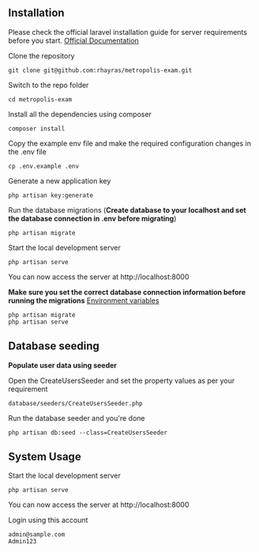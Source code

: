 ## Installation

Please check the official laravel installation guide for server requirements before you start. [Official Documentation](https://laravel.com/docs/8.x/installation)

Clone the repository

    git clone git@github.com:rhayras/metropolis-exam.git

Switch to the repo folder

    cd metropolis-exam

Install all the dependencies using composer

    composer install

Copy the example env file and make the required configuration changes in the .env file

    cp .env.example .env

Generate a new application key

    php artisan key:generate

Run the database migrations (**Create database to your localhost and set the database connection in .env before migrating**)

    php artisan migrate

Start the local development server

    php artisan serve

You can now access the server at http://localhost:8000

**Make sure you set the correct database connection information before running the migrations** [Environment variables](#environment-variables)

    php artisan migrate
    php artisan serve

## Database seeding

**Populate user data using seeder**

Open the CreateUsersSeeder and set the property values as per your requirement

    database/seeders/CreateUsersSeeder.php

Run the database seeder and you're done

    php artisan db:seed --class=CreateUsersSeeder

## System Usage

Start the local development server

    php artisan serve

You can now access the server at http://localhost:8000

Login using this account

    admin@sample.com
    Admin123
